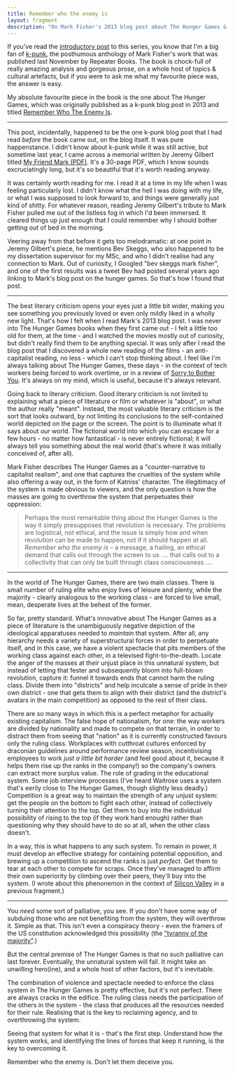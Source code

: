 ```yaml
---
title: Remember who the enemy is
layout: fragment
description: "On Mark Fisher's 2013 blog post about The Hunger Games & why it's still relevant today."
---
```


If you've read the [introductory post](/posts/fragments-1) to this series, you know that I'm a big fan of [k-punk](https://repeaterbooks.com/product/k-punk-the-collected-and-unpublished-writings-of-mark-fisher-2004-2016/), the posthumous anthology of Mark Fisher's work that was published last November by Repeater Books. The book is chock-full of really amazing analysis and gorgeous prose, on a whole host of topics & cultural artefacts, but if you were to ask me what my favourite piece was, the answer is easy.

My absolute favourite piece in the book is the one about The Hunger Games, which was originally published as a k-punk blog post in 2013 and titled [Remember Who The Enemy Is](https://k-punk.org/remember-who-the-enemy-is/).

***

This post, incidentally, happened to be the one k-punk blog post that I had read _before_ the book came out, on the blog itself. It was pure happenstance. I didn't know about k-punk while it was still active, but sometime last year, I came across a memorial written by Jeremy Gilbert titled [My Friend Mark (PDF)](https://jeremygilbertwriting.files.wordpress.com/2017/03/my-friend-mark40.pdf). It's a 30-page PDF, which I know sounds excruciatingly long, but it's so beautiful that it's worth reading anyway.

It was certainly worth reading for me. I read it at a time in my life when I was feeling particularly lost. I didn't know what the hell I was doing with my life, or what I was supposed to look forward to, and things were generally just kind of shitty. For whatever reason, reading Jeremy Gilbert's tribute to Mark Fisher pulled me out of the listless fog in which I'd been immersed. It cleared things up just enough that I could remember why I should bother getting out of bed in the morning.

Veering away from that before it gets too melodramatic: at one point in Jeremy Gilbert's piece, he mentions Bev Skeggs, who also happened to be my dissertation supervisor for my MSc, and who I didn't realise had any connection to Mark. Out of curiosity, I Googled "bev skeggs mark fisher", and one of the first results was a tweet Bev had posted several years ago linking to Mark's blog post on the hunger games. So that's how I found that post.

***

The best literary criticism opens your eyes just a little bit wider, making you see something you previously loved or even only mildly liked in a wholly new light. That's how I felt when I read Mark's 2013 blog post. I was never into The Hunger Games books when they first came out - I felt a little too old for them, at the time - and I watched the movies mostly out of curiosity, but didn't really find them to be anything special. It was only after I read the blog post that I discovered a whole new reading of the films - an anti-capitalist reading, no less - which I can't stop thinking about. I feel like I'm always talking about The Hunger Games, these days - in the context of tech workers being forced to work overtime, or in a review of [Sorry to Bother You](/speaking/trash-future-sorry-to-bother-you). It's always on my mind, which is useful, because it's always relevant.

Going back to literary criticism. Good literary criticism is not limited to explaining what a piece of literature or film or whatever is "about", or what the author really "meant". Instead, the most valuable literary criticism is the sort that looks outward, by not limting its conclusions to the self-contained world depicted on the page or the screen. The point is to illuminate what it says about _our_ world. The fictional world into which you can escape for a few hours - no matter how fantastical - is never entirely fictional; it will always tell you something about the real world (that's where it was initially conceived of, after all).

Mark Fisher describes The Hunger Games as a "counter-narrative to capitalist realism", and one that captures the cruelties of the system while also offering a way out, in the form of Katniss' character. The illegitimacy of the system is made obvious to viewers, and the only question is how the masses are going to overthrow the system that perpetuates their oppression:

> Perhaps the most remarkable thing about the Hunger Games is the way it simply presupposes that revolution is necessary. The problems are logistical, not ethical, and the issue is simply how and when revolution can be made to happen, not if it should happen at all. _Remember who the enemy is_ – a message, a hailing, an ethical demand that calls out through the screen to us …. that calls out to a collectivity that can only be built through class consciousness ….

***

In the world of The Hunger Games, there are two main classes. There is small number of ruling elite who enjoy lives of leisure and plenty, while the majority - clearly analogous to the working class - are forced to live small, mean, desperate lives at the behest of the former.

So far, pretty standard. What's innovative about The Hunger Games as a piece of literature is the unambiguously negative depiction of the ideological apparatuses needed to _maintain_ that system. After all, any hierarchy needs a variety of superstructural forces in order to perpetuate itself, and in this case, we have a violent spectacle that pits members of the working class against each other, in a televised fight-to-the-death. Locate the anger of the masses at their unjust place in this unnatural system, but instead of letting that fester and subsequently bloom into full-blown revolution, capture it: funnel it towards ends that cannot harm the ruling class. Divide them into "districts" and help inculcate a sense of pride in their own district - one that gets them to align with their district (and the district's avatars in the main competition) as opposed to the rest of their class.

There are so many ways in which this is a perfect metaphor for actually existing capitalism. The false hope of nationalism, for one: the way workers are divided by nationality and made to compete on that terrain, in order to distract them from seeing that "nation" as it is currently constructed favours only the ruling class. Workplaces with cutthroat cultures enforced by draconian guidelines around performance review season, incentivising employees to work _just a little bit harder_ (and feel good about it, because it helps them rise up the ranks in the company!) so the company's owners can extract more surplus value. The role of grading in the educational system. Some job interview processes (I've heard Waitrose uses a system that's eerily close to The Hunger Games, though slightly less deadly.) Competition is a great way to maintain the strength of any unjust system: get the people on the bottom to fight each other, instead of collectively turning their attention to the top. Get them to buy into the individual possibility of rising to the top (if they work hard enough) rather than questioning why they should have to do so at all, when the other class doesn't.

In a way, this is what happens to any such system. To remain in power, it must develop an effective strategy for containing potential opposition, and brewing up a competition to ascend the ranks is just _perfect_. Get them to tear at each other to compete for scraps. Once they've managed to affirm their own superiority by climbing over their peers, they'll buy into the system. (I wrote about this phenonemon in the context of [Silicon Valley](https://dellsystem.me/posts/fragments-5) in a previous fragment.)

***

You _need_ some sort of palliative, you see. If you don't have some way of subduing those who are not benefiting from the system, they will overthrow it. Simple as that. This isn't even a conspiracy theory - even the framers of the US constitution acknowledged this possibility (the ["tyranny of the majority"](https://en.wikipedia.org/wiki/Tyranny_of_the_majority).)

But the central premise of The Hunger Games is that no such palliative can last forever. Eventually, the unnatural system will fall. It might take an unwilling hero(ine), and a whole host of other factors, but it's inevitable.

The combination of violence and spectacle needed to enforce the class system in The Hunger Games is pretty effective, but it's not perfect. There are always cracks in the edifice. The ruling class needs the participation of the others in the system - the class that produces all the resources needed for their rule. Realising that is the key to reclaiming agency, and to overthrowing the system.

Seeing that system for what it is - that's the first step. Understand how the system works, and identifying the lines of forces that keep it running, is the key to overcoming it.

Remember who the enemy is. Don't let them deceive you.
